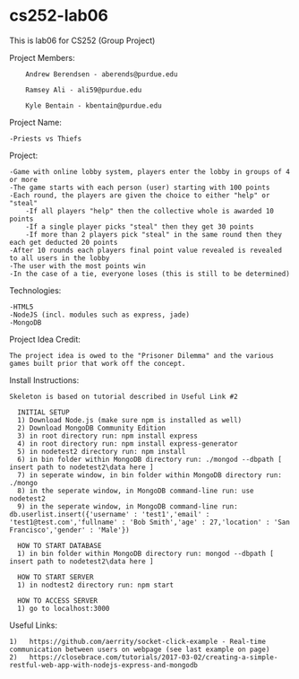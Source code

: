 # cs252-lab06
This is lab06 for CS252 (Group Project)

Project Members:

		Andrew Berendsen - aberends@purdue.edu

		Ramsey Ali - ali59@purdue.edu

		Kyle Bentain - kbentain@purdue.edu
  
  Project Name:
  
    -Priests vs Thiefs
  
  Project:
  
    -Game with online lobby system, players enter the lobby in groups of 4 or more
    -The game starts with each person (user) starting with 100 points
    -Each round, the players are given the choice to either "help" or "steal" 
    	-If all players "help" then the collective whole is awarded 10 points
    	-If a single player picks "steal" then they get 30 points
    	-If more than 2 players pick "steal" in the same round then they each get deducted 20 points
    -After 10 rounds each players final point value revealed is revealed to all users in the lobby
    -The user with the most points win
    -In the case of a tie, everyone loses (this is still to be determined)
  
  Technologies:
  
    -HTML5
    -NodeJS (incl. modules such as express, jade)
    -MongoDB
    
Project Idea Credit:

    The project idea is owed to the "Prisoner Dilemma" and the various games built prior that work off the concept.
    
Install Instructions:

    Skeleton is based on tutorial described in Useful Link #2
    
      INITIAL SETUP
      1) Download Node.js (make sure npm is installed as well)
      2) Download MongoDB Community Edition
      3) in root directory run: npm install express
      4) in root directory run: npm install express-generator
      5) in nodetest2 directory run: npm install
      6) in bin folder within MongoDB directory run: ./mongod --dbpath [ insert path to nodetest2\data here ]
      7) in seperate window, in bin folder within MongoDB directory run: ./mongo
      8) in the seperate window, in MongoDB command-line run: use nodetest2
      9) in the seperate window, in MongoDB command-line run: db.userlist.insert({'username' : 'test1','email' : 'test1@test.com','fullname' : 'Bob Smith','age' : 27,'location' : 'San Francisco','gender' : 'Male'})
      
      HOW TO START DATABASE
      1) in bin folder within MongoDB directory run: mongod --dbpath [ insert path to nodetest2\data here ]
      
      HOW TO START SERVER
      1) in nodtest2 directory run: npm start
      
      HOW TO ACCESS SERVER
      1) go to localhost:3000
	
Useful Links:

    1)   https://github.com/aerrity/socket-click-example - Real-time communication between users on webpage (see last example on page)
    2)   https://closebrace.com/tutorials/2017-03-02/creating-a-simple-restful-web-app-with-nodejs-express-and-mongodb
    

